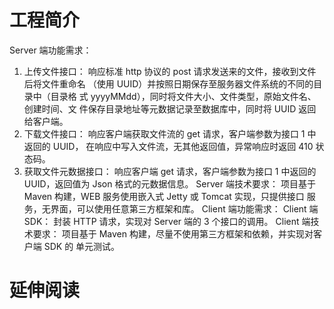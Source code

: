 # 工程简介
Server 端功能需求： 
1. 上传文件接口： 响应标准 http 协议的 post 请求发送来的文件，接收到文件后将文件重命名 （使用 UUID）并按照日期保存至服务器文件系统的不同的目录中（目录格 式 yyyyMMdd），同时将文件大小、文件类型，原始文件名、创建时间、文 件保存目录地址等元数据记录至数据库中，同时将 UUID 返回给客户端。 
2. 下载文件接口： 响应客户端获取文件流的 get 请求，客户端参数为接口 1 中返回的 UUID， 在响应中写入文件流，无其他返回值，异常响应时返回 410 状态码。 
3. 获取文件元数据接口： 响应客户端 get 请求，客户端参数为接口 1 中返回的 UUID，返回值为 Json 格式的元数据信息。 
Server 端技术要求：
 项目基于 Maven 构建，WEB 服务使用嵌入式 Jetty 或 Tomcat 实现，只提供接口 服务，无界面，可以使用任意第三方框架和库。 Client 端功能需求： Client 端 SDK： 封装 HTTP 请求，实现对 Server 端的 3 个接口的调用。 
Client 端技术要求：
项目基于 Maven 构建，尽量不使用第三方框架和依赖，并实现对客户端 SDK 的 单元测试。


# 延伸阅读

